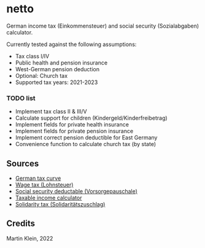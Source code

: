 # netto

German income tax (Einkommensteuer) and social security (Sozialabgaben) calculator.

Currently tested against the following assumptions:
* Tax class I/IV
* Public health and pension insurance
* West-German pension deduction
* Optional: Church tax
* Supported tax years: 2021-2023

### TODO list

* Implement tax class II & III/V
* Calculate support for children (Kindergeld/Kinderfreibetrag)
* Implement fields for private health insurance
* Implement fields for private pension insurance
* Implement correct pension deductible for East Germany
* Convenience function to calculate church tax (by state)

## Sources

* [German tax curve](https://www.bmf-steuerrechner.de/Tarifhistorie_Steuerrechner.pdf?__blob=publicationFile&v=1)
* [Wage tax (Lohnsteuer)](https://www.bmf-steuerrechner.de/bl/bl2022/eingabeformbl2022.xhtml)
* [Social security deductable (Vorsorgepauschale)](https://www.lohn-info.de/vorsorgepauschale.html)
* [Taxable income calculator](https://udo-brechtel.de/mathe/est_gsv/reverse_zve_brutto.htm)
* [Solidarity tax (Solidaritätszuschlag)](https://www.lohn-info.de/solizuschlag.html)

## Credits

Martin Klein, 2022
